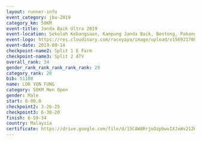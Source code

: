 ```yaml
---
layout: runner-info 
event_category: jbu-2019 
category_km: 50KM 
event-title: Janda Baik Ultra 2019 
event-location: Sekolah Kebangsaan, Kampung Janda Baik, Bentong, Pahang, Malaysia 
event-logo: https://res.cloudinary.com/raceyaya/image/upload/v1569217009/logo/janda-baik_vch1pc.jpg 
event-date: 2019-09-14 
checkpoint-name2: Split 1 E Farm 
checkpoint-name3: Split 2 ATV 
overall_rank: 34
gender_rank_rank_rank_rank_rank: 29
category_rank: 20
bib: 51100
name: LOR YON FUNG
category: 50KM Men Open
gender: Male
start: 0-00.0
checkpoint2: 3-26-25
checkpoint3: 6-30-20
finish: 6-59-34
country: Malaysia
certificate: https://drive.google.com/file/d/15CAW8RrjoOzpbwvIXJxWv212KPEoPHaQ/view?usp=sharing
---
```

